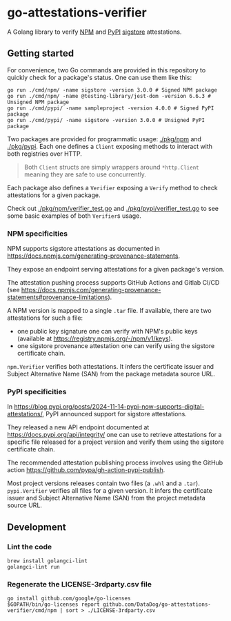 # go-attestations-verifier

A Golang library to verify [NPM](https://www.npmjs.com/) and [PyPI](https://pypi.org/) [sigstore](https://www.sigstore.dev/) attestations.

## Getting started

For convenience, two Go commands are provided in this repository to quickly check for a package's status. One can use them like this:
```shell
go run ./cmd/npm/ -name sigstore -version 3.0.0 # Signed NPM package
go run ./cmd/npm/ -name @testing-library/jest-dom -version 6.6.3 # Unsigned NPM package
go run ./cmd/pypi/ -name sampleproject -version 4.0.0 # Signed PyPI package
go run ./cmd/pypi/ -name sigstore -version 3.0.0 # Unsigned PyPI package
```

Two packages are provided for programmatic usage: [./pkg/npm](./pkg/npm) and [./pkg/pypi](./pkg/pypi).
Each one defines a `Client` exposing methods to interact with both registries over HTTP.

> Both `Client` structs are simply wrappers around `*http.Client` meaning they are safe to use concurrently.

Each package also defines a `Verifier` exposing a `Verify` method to check attestations for a given package.

Check out [./pkg/npm/verifier_test.go](./pkg/npm/verifier_test.go) and [./pkg/pypi/verifier_test.go](./pkg/pypi/verifier_test.go) to see some basic examples of both `Verifier`s usage.

### NPM specificities

NPM supports sigstore attestations as documented in https://docs.npmjs.com/generating-provenance-statements.

They expose an endpoint serving attestations for a given package's version.

The attestation pushing process supports GitHub Actions and Gitlab CI/CD (see https://docs.npmjs.com/generating-provenance-statements#provenance-limitations).

A NPM version is mapped to a single `.tar` file. If available, there are two attestations for such a file:
- one public key signature one can verify with NPM's public keys (available at https://registry.npmjs.org/-/npm/v1/keys).
- one sigstore provenance attestation one can verify using the sigstore certificate chain.

`npm.Verifier` verifies both attestations. It infers the certificate issuer and Subject Alternative Name (SAN) from the package metadata source URL.

### PyPI specificities

In https://blog.pypi.org/posts/2024-11-14-pypi-now-supports-digital-attestations/, PyPI announced support for sigstore attestations.

They released a new API endpoint documented at https://docs.pypi.org/api/integrity/ one can use to retrieve attestations for a specific file released for a project version and verify them using the sigstore certificate chain.

The recommended attestation publishing process involves using the GitHub action https://github.com/pypa/gh-action-pypi-publish.

Most project versions releases contain two files (a `.whl` and a `.tar`). `pypi.Verifier` verifies all files for a given version. It infers the certificate issuer and Subject Alternative Name (SAN) from the project metadata source URL.

## Development

### Lint the code

```shell
brew install golangci-lint
golangci-lint run
```

### Regenerate the LICENSE-3rdparty.csv file

```shell
go install github.com/google/go-licenses
$GOPATH/bin/go-licenses report github.com/DataDog/go-attestations-verifier/cmd/npm | sort > ./LICENSE-3rdparty.csv
```

